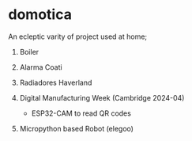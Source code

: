 # domotica

An ecleptic varity of project used at home;

1. Boiler

1. Alarma Coati

1. Radiadores Haverland

1. Digital Manufacturing Week (Cambridge 2024-04)
    - ESP32-CAM to read QR codes

1. Micropython based Robot (elegoo)
